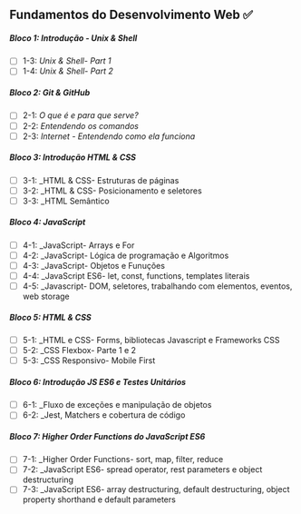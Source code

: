 ## Fundamentos do Desenvolvimento Web ✅

##### Bloco 1: Introdução - Unix & Shell

- [ ] 1-3: _Unix & Shell- Part 1_
- [ ] 1-4: _Unix & Shell- Part 2_

##### Bloco 2: Git & GitHub

- [ ] 2-1: _O que é e para que serve?_
- [ ] 2-2: _Entendendo os comandos_
- [ ] 2-3: _Internet - Entendendo como ela funciona_

##### Bloco 3: Introdução HTML & CSS

- [ ] 3-1: \_HTML & CSS- Estruturas de páginas
- [ ] 3-2: \_HTML & CSS- Posicionamento e seletores
- [ ] 3-3: \_HTML Semântico

##### Bloco 4: JavaScript

- [ ] 4-1: \_JavaScript- Arrays e For
- [ ] 4-2: \_JavaScript- Lógica de programação e Algoritmos
- [ ] 4-3: \_JavaScript- Objetos e Funuções
- [ ] 4-4: \_JavaScript ES6- let, const, functions, templates literais
- [ ] 4-5: \_Javascript- DOM, seletores, trabalhando com elementos, eventos, web storage

##### Bloco 5: HTML & CSS

- [ ] 5-1: \_HTML e CSS- Forms, bibliotecas Javascript e Frameworks CSS
- [ ] 5-2: \_CSS Flexbox- Parte 1 e 2
- [ ] 5-3: \_CSS Responsivo- Mobile First

##### Bloco 6: Introdução JS ES6 e Testes Unitários

- [ ] 6-1: \_Fluxo de exceções e manipulação de objetos
- [ ] 6-2: \_Jest, Matchers e cobertura de código

##### Bloco 7: Higher Order Functions do JavaScript ES6

- [ ] 7-1: \_Higher Order Functions- sort, map, filter, reduce
- [ ] 7-2: \_JavaScript ES6- spread operator, rest parameters e object destructuring
- [ ] 7-3: \_JavaScript ES6- array destructuring, default destructuring, object property shorthand e default parameters
